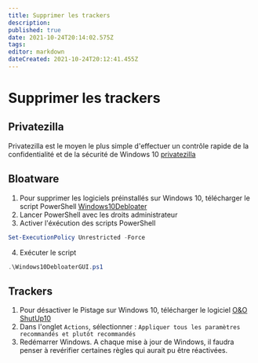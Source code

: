```yaml
---
title: Supprimer les trackers
description: 
published: true
date: 2021-10-24T20:14:02.575Z
tags: 
editor: markdown
dateCreated: 2021-10-24T20:12:41.455Z
---
```


# Supprimer les trackers


## Privatezilla
Privatezilla est le moyen le plus simple d'effectuer un contrôle rapide de la confidentialité et de la sécurité de Windows 10
[privatezilla](https://github.com/builtbybel/privatezilla/releases)

## Bloatware
1. Pour supprimer les logiciels préinstallés sur Windows 10, télécharger le script PowerShell [Windows10Debloater](https://github.com/Sycnex/Windows10Debloater)
2. Lancer PowerShell avec les droits administrateur
3. Activer l'éxécution des scripts PowerShell
```powershell
Set-ExecutionPolicy Unrestricted -Force
```
4. Exécuter le script
```powershell
.\Windows10DebloaterGUI.ps1
```

## Trackers
1. Pour désactiver le Pistage sur Windows 10, télécharger le logiciel [O&O ShutUp10](https://www.oo-software.com/fr/shutup10)
2. Dans l'onglet `Actions`, sélectionner : `Appliquer tous les paramètres recommandés et plutôt recommandés`
3. Redémarrer Windows. A chaque mise à jour de Windows, il faudra penser à revérifier certaines règles qui aurait pu être réactivées.
